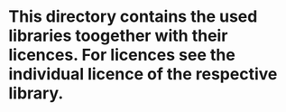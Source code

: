 # This directory contains the used libraries toogether with their licences. For licences see the individual licence of the respective library.
